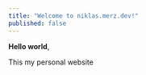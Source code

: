 ```yaml
---
title: "Welcome to niklas.merz.dev!"
published: false
---
```


**Hello world**,

This my personal website
